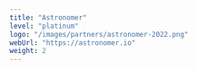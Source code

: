 ```yaml
---
title: "Astronomer"
level: "platinum"
logo: "/images/partners/astronomer-2022.png"
webUrl: "https://astronomer.io"
weight: 2
---
```


